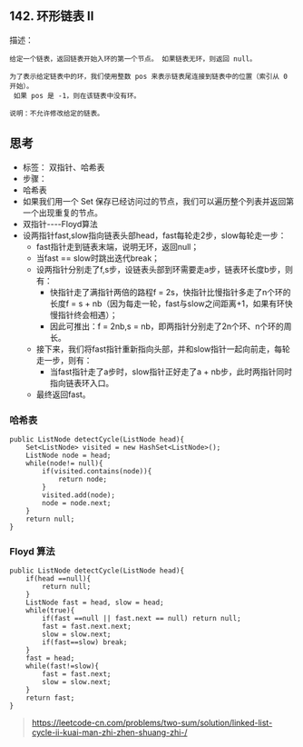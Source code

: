 ## 142. 环形链表 II

描述：
```
给定一个链表，返回链表开始入环的第一个节点。 如果链表无环，则返回 null。

为了表示给定链表中的环，我们使用整数 pos 来表示链表尾连接到链表中的位置（索引从 0 开始）。
 如果 pos 是 -1，则在该链表中没有环。

说明：不允许修改给定的链表。
```


## 思考
-   标签： 双指针、哈希表
-   步骤：
-   哈希表
-   如果我们用一个 Set 保存已经访问过的节点，我们可以遍历整个列表并返回第一个出现重复的节点。
-   双指针----Floyd算法
-   设两指针fast,slow指向链表头部head，fast每轮走2步，slow每轮走一步：
    -   fast指针走到链表末端，说明无环，返回null；
    -   当fast == slow时跳出迭代break；
    -   设两指针分别走了f,s步，设链表头部到环需要走a步，链表环长度b步，则有：
        -   快指针走了满指针两倍的路程f = 2s，快指针比慢指针多走了n个环的长度f = s + nb（因为每走一轮，fast与slow之间距离+1，如果有环快慢指针终会相遇）；
        -   因此可推出：f = 2nb,s = nb，即两指针分别走了2n个环、n个环的周长。
    -   接下来，我们将fast指针重新指向头部，并和slow指针一起向前走，每轮走一步，则有：
        -   当fast指针走了a步时，slow指针正好走了a + nb步，此时两指针同时指向链表环入口。
    -   最终返回fast。

### 哈希表
```
public ListNode detectCycle(ListNode head){
    Set<ListNode> visited = new HashSet<ListNode>();
    ListNode node = head;
    while(node!= null){
        if(visited.contains(node)){
            return node;
        }
        visited.add(node);
        node = node.next;
    }
    return null;
}
```

### Floyd 算法

```
public ListNode detectCycle(ListNode head){
    if(head ==null){
        return null;
    }
    ListNode fast = head, slow = head;
    while(true){
        if(fast ==null || fast.next == null) return null;
        fast = fast.next.next;
        slow = slow.next;
        if(fast==slow) break;
    }
    fast = head;
    while(fast!=slow){
        fast = fast.next;
        slow = slow.next;
    }
    return fast;
}
```




>https://leetcode-cn.com/problems/two-sum/solution/linked-list-cycle-ii-kuai-man-zhi-zhen-shuang-zhi-/
